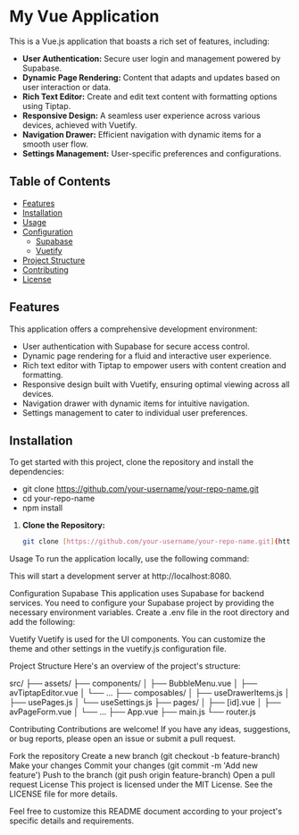 # My Vue Application

This is a Vue.js application that boasts a rich set of features, including:

* **User Authentication:** Secure user login and management powered by Supabase.
* **Dynamic Page Rendering:** Content that adapts and updates based on user interaction or data.
* **Rich Text Editor:** Create and edit text content with formatting options using Tiptap.
* **Responsive Design:** A seamless user experience across various devices, achieved with Vuetify.
* **Navigation Drawer:** Efficient navigation with dynamic items for a smooth user flow.
* **Settings Management:** User-specific preferences and configurations.

## Table of Contents

* [Features](#features)
* [Installation](#installation)
* [Usage](#usage)
* [Configuration](#configuration)
    * [Supabase](#supabase)
    * [Vuetify](#vuetify)
* [Project Structure](#project-structure)
* [Contributing](#contributing)
* [License](#license)

## Features

This application offers a comprehensive development environment:

* User authentication with Supabase for secure access control.
* Dynamic page rendering for a fluid and interactive user experience.
* Rich text editor with Tiptap to empower users with content creation and formatting.
* Responsive design built with Vuetify, ensuring optimal viewing across all devices.
* Navigation drawer with dynamic items for intuitive navigation.
* Settings management to cater to individual user preferences.

## Installation

To get started with this project, clone the repository and install the dependencies:

* git clone https://github.com/your-username/your-repo-name.git
* cd your-repo-name
* npm install

1. **Clone the Repository:**

   ```bash
   git clone [https://github.com/your-username/your-repo-name.git](https://github.com/your-username/your-repo-name.git)
Usage
To run the application locally, use the following command:

This will start a development server at http://localhost:8080.

Configuration
Supabase
This application uses Supabase for backend services. You need to configure your Supabase project by providing the necessary environment variables. Create a .env file in the root directory and add the following:

Vuetify
Vuetify is used for the UI components. You can customize the theme and other settings in the vuetify.js configuration file.

Project Structure
Here's an overview of the project's structure:

src/
├── assets/
├── components/
│   ├── BubbleMenu.vue
│   ├── avTiptapEditor.vue
│   └── ...
├── composables/
│   ├── useDrawerItems.js
│   ├── usePages.js
│   └── useSettings.js
├── pages/
│   ├── [id].vue
│   ├── avPageForm.vue
│   └── ...
├── App.vue
├── main.js
└── router.js

Contributing
Contributions are welcome! If you have any ideas, suggestions, or bug reports, please open an issue or submit a pull request.

Fork the repository
Create a new branch (git checkout -b feature-branch)
Make your changes
Commit your changes (git commit -m 'Add new feature')
Push to the branch (git push origin feature-branch)
Open a pull request
License
This project is licensed under the MIT License. See the LICENSE file for more details.

Feel free to customize this README document according to your project's specific details and requirements.
